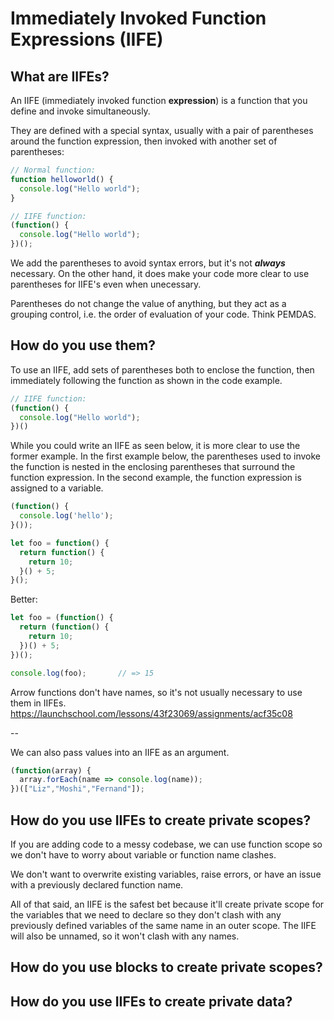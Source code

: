 # Immediately Invoked Function Expressions (IIFE)

## What are IIFEs?
An IIFE (immediately invoked function **expression**) is a function that you define and invoke simultaneously. 

They are defined with a special syntax, usually with a pair of parentheses around the function expression, then invoked with another set of parentheses:

```js
// Normal function:
function helloworld() {
  console.log("Hello world");
}

// IIFE function:
(function() {
  console.log("Hello world");
})();
```

We add the parentheses to avoid syntax errors, but it's not ***always*** necessary. On the other hand, it does make your code more clear to use parentheses for IIFE's even when unecessary.

Parentheses do not change the value of anything, but they act as a grouping control, i.e. the order of evaluation of your code. Think PEMDAS.


## How do you use them?

To use an IIFE, add sets of parentheses both to enclose the function, then immediately following the function as shown in the code example. 

```js
// IIFE function:
(function() {
  console.log("Hello world");
})()
```

While you could write an IIFE as seen below, it is more clear to use the former example. In the first example below, the parentheses used to invoke the function is nested in the enclosing parentheses that surround the function expression. In the second example, the function expression is assigned to a variable.
```js
(function() {
  console.log('hello');
}());

let foo = function() {
  return function() {
    return 10;
  }() + 5;
}();
```

Better:
```js
let foo = (function() {
  return (function() {
    return 10;
  })() + 5;
})();

console.log(foo);       // => 15
```

Arrow functions don't have names, so it's not usually necessary to use them in IIFEs. https://launchschool.com/lessons/43f23069/assignments/acf35c08


--

We can also pass values into an IIFE as an argument.

```js
(function(array) {
  array.forEach(name => console.log(name));
})(["Liz","Moshi","Fernand"]);

```

## How do you use IIFEs to create private scopes?

If you are adding code to a messy codebase, we can use function scope so we don't have to worry about variable or function name clashes. 

We don't want to overwrite existing variables, raise errors, or have an issue with a previously declared function name.

All of that said, an IIFE is the safest bet because it'll create private scope for the variables that we need to declare so they don't clash with any previously defined variables of the same name in an outer scope. The IIFE will also be unnamed, so it won't clash with any names. 



## How do you use blocks to create private scopes?

## How do you use IIFEs to create private data?